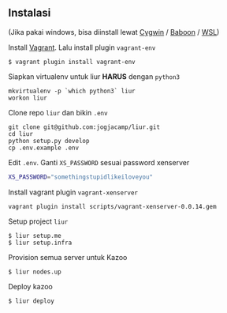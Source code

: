 ## Instalasi

(Jika pakai windows, bisa diinstall lewat [Cygwin](https://www.cygwin.com/) / [Baboon](http://babun.github.io/) / [WSL](https://msdn.microsoft.com/en-us/commandline/wsl/install_guide))

Install [Vagrant](http://vagrantup.com/). Lalu install plugin `vagrant-env`

```shell
$ vagrant plugin install vagrant-env
```

Siapkan virtualenv untuk liur **HARUS** dengan `python3`

```shell
mkvirtualenv -p `which python3` liur
workon liur
```

Clone repo `liur` dan bikin `.env`

```shell
git clone git@github.com:jogjacamp/liur.git
cd liur
python setup.py develop
cp .env.example .env
```

Edit `.env`. Ganti `XS_PASSWORD` sesuai password xenserver

```bash
XS_PASSWORD="somethingstupidlikeiloveyou"
```

Install vagrant plugin `vagrant-xenserver`

```shell
vagrant plugin install scripts/vagrant-xenserver-0.0.14.gem
```

Setup project `liur`

```shell
$ liur setup.me
$ liur setup.infra
```

Provision semua server untuk Kazoo

```shell
$ liur nodes.up
```

Deploy kazoo

```shell
$ liur deploy
```